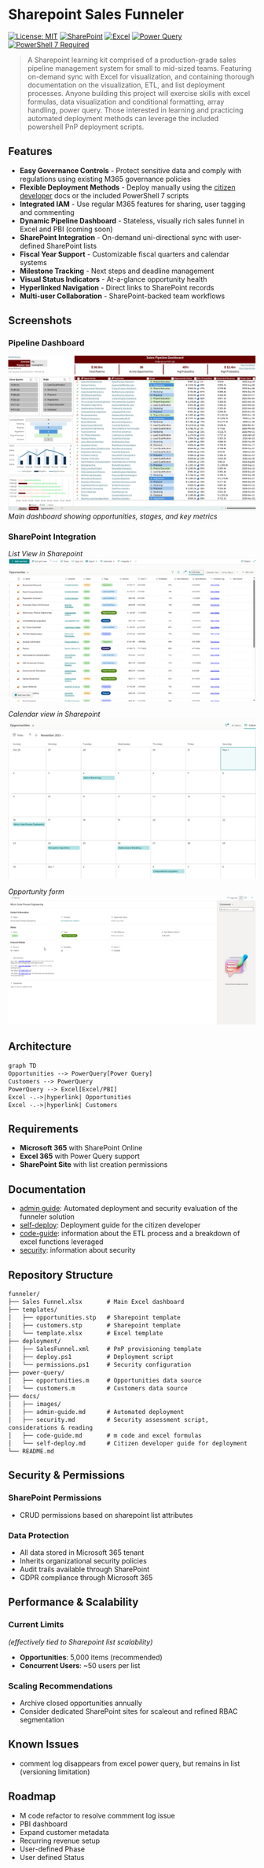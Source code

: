 # Sharepoint Sales Funneler

[![License: MIT](https://img.shields.io/badge/License-MIT-yellow.svg)](https://opensource.org/licenses/MIT)
[![SharePoint](https://img.shields.io/badge/SharePoint-Online-blue.svg)](https://www.microsoft.com/sharepoint)
[![Excel](https://img.shields.io/badge/Excel-365-green.svg)](https://www.microsoft.com/excel)
[![Power Query](https://img.shields.io/badge/Power%20Query-Enabled-orange.svg)](https://powerquery.microsoft.com/)
[![PowerShell 7 Required](https://img.shields.io/badge/PowerShell%207-Recommended-yellow.svg)](https://github.com/PowerShell/PowerShell)

> A Sharepoint learning kit comprised of a production-grade sales pipeline management system for small to mid-sized teams.  Featuring  on-demand sync with Excel for visualization, and containing thorough documentation on the visualization, ETL, and list deployment processes. Anyone building this project will exercise skills with excel formulas, data visualization and conditional formatting, array handling, power query.  Those interested in learning and practicing automated deployment methods can leverage the included powershell PnP deployment scripts.


## Features

- **Easy Governance Controls** - Protect sensitive data and comply with regulations using existing M365 governance policies
- **Flexible Deployment Methods** - Deploy manually using the [citizen developer](./docs/self-deploy.md) docs or the included PowerShell 7 scripts
- **Integrated IAM** - Use regular M365 features for sharing, user tagging and commenting
- **Dynamic Pipeline Dashboard** - Stateless, visually rich sales funnel in Excel and PBI (coming soon)
- **SharePoint Integration** - On-demand uni-directional sync with user-defined SharePoint lists
- **Fiscal Year Support** - Customizable fiscal quarters and calendar systems
- **Milestone Tracking** - Next steps and deadline management
- **Visual Status Indicators** - At-a-glance opportunity health
- **Hyperlinked Navigation** - Direct links to SharePoint records
- **Multi-user Collaboration** - SharePoint-backed team workflows

## Screenshots

### Pipeline Dashboard
![Pipeline Dashboard](docs/images/dashboard.png)
*Main dashboard showing opportunities, stages, and key metrics*

### SharePoint Integration

*List View in Sharepoint*
![Sharepoint List View](docs/images/opportunityList.png)

*Calendar view in Sharepoint*
![SharePoint Calendar View](docs/images/calendarview.png)

*Opportunity form*
![SharePoint Opportunity Form](docs/images/opportunityform.png)


## Architecture

```mermaid
graph TD
Opportunities --> PowerQuery[Power Query] 
Customers --> PowerQuery
PowerQuery --> Excel[Excel/PBI]
Excel -.->|hyperlink| Opportunities
Excel -.->|hyperlink| Customers
```

## Requirements

- **Microsoft 365** with SharePoint Online
- **Excel 365** with Power Query support
- **SharePoint Site** with list creation permissions

## Documentation
- [admin guide](./docs/admin-guide.md): Automated deployment and security evaluation of the funneler solution
- [self-deploy](./docs/self-deploy.md): Deployment guide for the citizen developer
- [code-guide](./docs/code-guide.md): information about the ETL process and a breakdown of excel functions leveraged
- [security](./docs/security.md): information about security

## Repository Structure

```
funneler/
├── Sales Funnel.xlsx       # Main Excel dashboard
├── templates/
│   ├── opportunities.stp   # Sharepoint template
│   ├── customers.stp       # Sharepoint template
│   └── template.xlsx       # Excel template
├── deployment/
│   ├── SalesFunnel.xml     # PnP provisioning template
│   ├── deploy.ps1          # Deployment script
│   └── permissions.ps1     # Security configuration
├── power-query/
│   ├── opportunities.m     # Opportunities data source
│   └── customers.m         # Customers data source
├── docs/
│   ├── images/
│   ├── admin-guide.md      # Automated deployment
│   ├── security.md         # Security assessment script, considerations & reading
│   ├── code-guide.md       # m code and excel formulas
│   └── self-deploy.md      # Citizen developer guide for deployment
└── README.md
```

## Security & Permissions

### SharePoint Permissions
- CRUD permissions based on sharepoint list attributes

### Data Protection
- All data stored in Microsoft 365 tenant
- Inherits organizational security policies
- Audit trails available through SharePoint
- GDPR compliance through Microsoft 365

## Performance & Scalability

### Current Limits 
*(effectively tied to Sharepoint list scalability)*
- **Opportunities**: 5,000 items (recommended)
- **Concurrent Users**: ~50 users per list

### Scaling Recommendations
- Archive closed opportunities annually
- Consider dedicated SharePoint sites for scaleout and refined RBAC segmentation

## Known Issues
- comment log disappears from excel power query, but remains in list (versioning limitation)

## Roadmap
- M code refactor to resolve commment log issue
- PBI dashboard
- Expand customer metadata
- Recurring revenue setup
- User-defined Phase
- User defined Status
